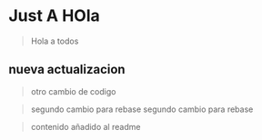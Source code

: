 # Just A HOla 

>Hola a todos 

## nueva actualizacion

> otro cambio de codigo

>segundo cambio para rebase 
>segundo cambio para rebase 

>contenido añadido al readme